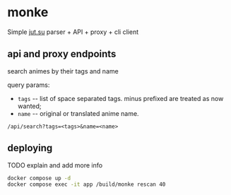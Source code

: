 # monke

Simple [jut.su](https://jut.su) parser + API + proxy + cli client

## api and proxy endpoints
search animes by their tags and name

query params:
 * `tags` -- list of space separated tags. minus prefixed are treated as now wanted;
 * `name` -- original or translated anime name. 

`/api/search?tags=<tags>&name=<name>`

## deploying

TODO explain and add more info 

```bash
docker compose up -d
docker compose exec -it app /build/monke rescan 40
```
